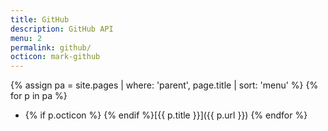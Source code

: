 ```yaml
---
title: GitHub
description: GitHub API
menu: 2
permalink: github/
octicon: mark-github
---
```

{% assign pa = site.pages | where: 'parent', page.title | sort: 'menu' %}
{% for p in pa %}
* {% if p.octicon %}<span class="octicon octicon-{{ p.octicon }}"></span> {% endif %}[{{ p.title }}]({{ p.url }})
{% endfor %}
